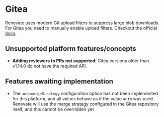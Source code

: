 # Gitea

Renovate uses modern Git upload filters to suppress large blob downloads.
For Gitea you need to manually enable upload filters.
Checkout the official [docs](https://docs.gitea.io/en-us/clone-filters/).

## Unsupported platform features/concepts

- **Adding reviewers to PRs not supported**: Gitea versions older than v1.14.0 do not have the required API.

## Features awaiting implementation

- The `automergeStrategy` configuration option has not been implemented for this platform, and all values behave as if the value `auto` was used. Renovate will use the merge strategy configured in the Gitea repository itself, and this cannot be overridden yet
